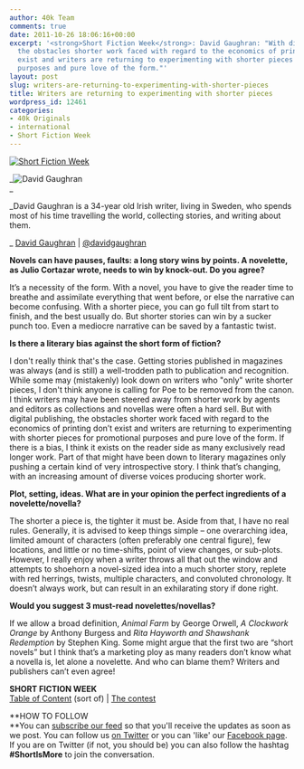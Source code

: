 ```yaml
---
author: 40k Team
comments: true
date: 2011-10-26 18:06:16+00:00
excerpt: '<strong>Short Fiction Week</strong>: David Gaughran: "With digital publishing,
  the obstacles shorter work faced with regard to the economics of printing don’t
  exist and writers are returning to experimenting with shorter pieces for promotional
  purposes and pure love of the form."'
layout: post
slug: writers-are-returning-to-experimenting-with-shorter-pieces
title: Writers are returning to experimenting with shorter pieces
wordpress_id: 12461
categories:
- 40k Originals
- international
- Short Fiction Week
---
```


[![Short Fiction Week](http://www.40kbooks.com/wp-content/uploads/SFWlogolungo.jpg)](http://www.40kbooks.com/?page_id=12346)

_![David Gaughran](http://www.40kbooks.com/wp-content/uploads/SFW_Gaughran.jpg)  
_

_David Gaughran is a 34-year old Irish writer, living in Sweden, who spends most of his time travelling the world, collecting stories, and writing about them.  
  
_ [David Gaughran](http://davidgaughran.wordpress.com/) | [@davidgaughran](http://twitter.com/#!/DavidGaughran)

**Novels can have pauses, faults: a long story wins by points. A novelette, as Julio Cortazar wrote, needs to win by knock-out. Do you agree?**

It’s a necessity of the form. With a novel, you have to give the reader time to breathe and assimilate everything that went before, or else the narrative can become confusing. With a shorter piece, you can go full tilt from start to finish, and the best usually do. But shorter stories can win by a sucker punch too. Even a mediocre narrative can be saved by a fantastic twist.

**Is there a literary bias against the short form of fiction?**

I don't really think that's the case. Getting stories published in magazines was always (and is still) a well-trodden path to publication and recognition. While some may (mistakenly) look down on writers who "only" write shorter pieces, I don't think anyone is calling for Poe to be removed from the canon. I think writers may have been steered away from shorter work by agents and editors as collections and novellas were often a hard sell. But with digital publishing, the obstacles shorter work faced with regard to the economics of printing don’t exist and writers are returning to experimenting with shorter pieces for promotional purposes and pure love of the form. If there is a bias, I think it exists on the reader side as many exclusively read longer work. Part of that might have been down to literary magazines only pushing a certain kind of very introspective story. I think that’s changing, with an increasing amount of diverse voices producing shorter work.

**Plot, setting, ideas. What are in your opinion the perfect ingredients of a novelette/novella?**

The shorter a piece is, the tighter it must be. Aside from that, I have no real rules. Generally, it is advised to keep things simple – one overarching idea, limited amount of characters (often preferably one central figure), few locations, and little or no time-shifts, point of view changes, or sub-plots. However, I really enjoy when a writer throws all that out the window and attempts to shoehorn a novel-sized idea into a much shorter story, replete with red herrings, twists, multiple characters, and convoluted chronology. It doesn’t always work, but can result in an exhilarating story if done right.

**Would you suggest 3 must-read novelettes/novellas?**

If we allow a broad definition, _Animal Farm_ by George Orwell, _A Clockwork Orange_ by Anthony Burgess and _Rita Hayworth and Shawshank Redemption_ by Stephen King. Some might argue that the first two are “short novels” but I think that’s a marketing ploy as many readers don’t know what a novella is, let alone a novelette. And who can blame them? Writers and publishers can’t even agree!

**SHORT FICTION WEEK**  
[Table of Content](http://www.40kbooks.com/?page_id=12346) (sort of) | [The contest](http://www.40kbooks.com/?p=12310)

**HOW TO FOLLOW  
**You can [subscribe our feed](feed://www.40kbooks.com/?feed=rss2) so that you'll receive the updates as soon as we post. You can follow us [on Twitter](http://twitter.com/#!/40kBooks) or you can 'like' our [Facebook page](http://www.facebook.com/40kbooks).  
If you are on Twitter (if not, you should be) you can also follow the hashtag **#ShortIsMore** to join the conversation.
